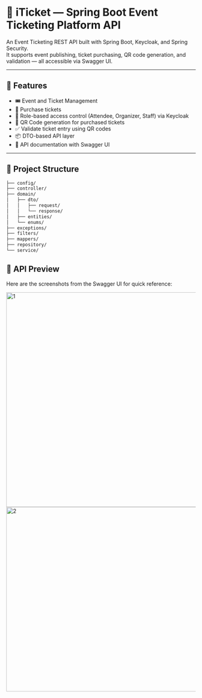 # 🪪 iTicket — Spring Boot Event Ticketing Platform API

An Event Ticketing REST API built with Spring Boot, Keycloak, and Spring Security.  
It supports event publishing, ticket purchasing, QR code generation, and validation — all accessible via Swagger UI.

---

## 🚀 Features

- 🎟️ Event and Ticket Management  
- 🛒 Purchase tickets
- 🔐 Role-based access control (Attendee, Organizer, Staff) via Keycloak  
- 📲 QR Code generation for purchased tickets  
- ✅ Validate ticket entry using QR codes  
- 📦 DTO-based API layer  
- 📖 API documentation with Swagger UI  

---

## 📂 Project Structure
```bash
├── config/
├── controller/
├── domain/
│   ├── dto/
│   │   ├── request/
│   │   └── response/
│   ├── entities/
│   └── enums/
├── exceptions/
├── filters/
├── mappers/
├── repository/
└── service/
```

## 📸 API Preview

Here are the screenshots from the Swagger UI for quick reference:

<img width="1820" height="569" alt="1" src="https://github.com/user-attachments/assets/5d84063e-fde9-423e-a9e9-ec90ac2fe8f8" />
<img width="1833" height="489" alt="2" src="https://github.com/user-attachments/assets/65b66994-b3b6-4367-b21d-51566b6b6056" />
